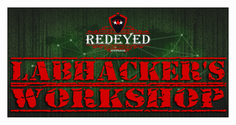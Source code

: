 <h1 align="center">

<img src="https://raw.githubusercontent.com/Ragdata/media/master/project/labhackers/Labhackers-Social-800x400.png" alt="LabHacker's Workshop Repo Template" />

</h1>
